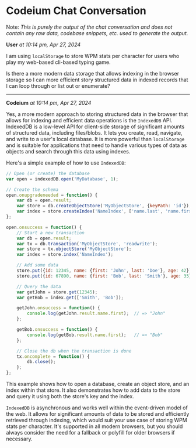 # Codeium Chat Conversation

Note: _This is purely the output of the chat conversation and does not contain any raw data, codebase snippets, etc. used to generate the output._

**User** _at 10:14 pm, Apr 27, 2024_

I am using `localStorage` to store WPM stats per character for users who play my web-based cli-based typing game. 

Is there a more modern data storage that allows indexing in the browser storage so  I can more efficient story structured data in indexed records that I can loop through or list out or enumerate?

---

**Codeium** _at 10:14 pm, Apr 27, 2024_

Yes, a more modern approach to storing structured data in the browser that allows for indexing and efficient data operations is the `IndexedDB` API. IndexedDB is a low-level API for client-side storage of significant amounts of structured data, including files/blobs. It lets you create, read, navigate, and write to a user's local database. It is more powerful than `localStorage` and is suitable for applications that need to handle various types of data as objects and search through this data using indexes.

Here's a simple example of how to use `IndexedDB`:

```javascript
// Open (or create) the database
var open = indexedDB.open('MyDatabase', 1);

// Create the schema
open.onupgradeneeded = function() {
    var db = open.result;
    var store = db.createObjectStore('MyObjectStore', {keyPath: 'id'});
    var index = store.createIndex('NameIndex', ['name.last', 'name.first']);
};

open.onsuccess = function() {
    // Start a new transaction
    var db = open.result;
    var tx = db.transaction('MyObjectStore', 'readwrite');
    var store = tx.objectStore('MyObjectStore');
    var index = store.index('NameIndex');

    // Add some data
    store.put({id: 12345, name: {first: 'John', last: 'Doe'}, age: 42});
    store.put({id: 67890, name: {first: 'Bob', last: 'Smith'}, age: 35});

    // Query the data
    var getJohn = store.get(12345);
    var getBob = index.get(['Smith', 'Bob']);

    getJohn.onsuccess = function() {
        console.log(getJohn.result.name.first);  // => "John"
    };

    getBob.onsuccess = function() {
        console.log(getBob.result.name.first);   // => "Bob"
    };

    // Close the db when the transaction is done
    tx.oncomplete = function() {
        db.close();
    };
};
```

This example shows how to open a database, create an object store, and an index within that store. It also demonstrates how to add data to the store and query it using both the store's key and the index.

`IndexedDB` is asynchronous and works well within the event-driven model of the web. It allows for significant amounts of data to be stored and efficiently retrieved through indexing, which would suit your use case of storing WPM stats per character. It's supported in all modern browsers, but you should always consider the need for a fallback or polyfill for older browsers if necessary.